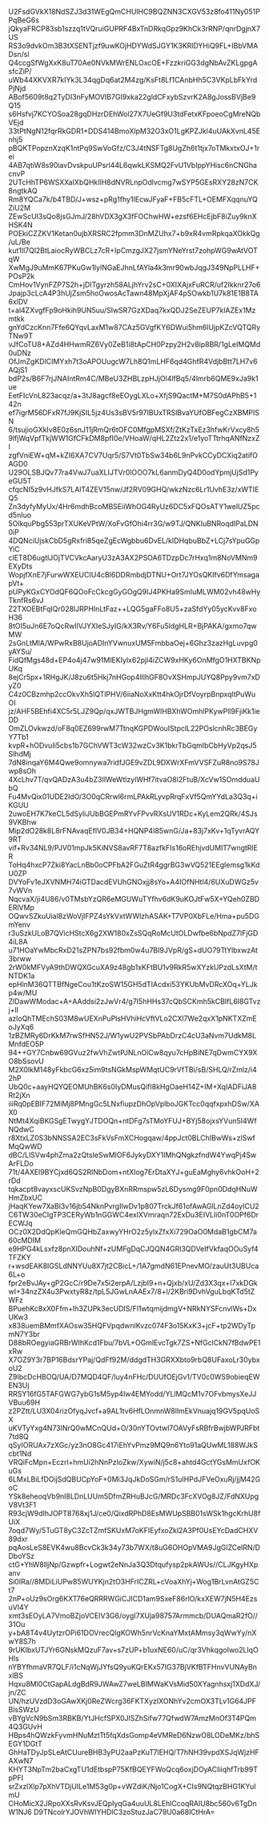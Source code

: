 U2FsdGVkX18NdSZJ3d31WEgQmCHUlHC9BQZNN3CXGV53z8fo411Ny051PPqBeG6s
jQkyaFRCP83sb1szzq1tVQruiGUPRF4BxTnDRkqGpz9KhCk3rRNP/qnrDgjnX7US
RS3o9dvkOm3B3tXSENTjzf9uwKOjHDYWdSJGY1K3KRlDYHiQ9FL+IBbVMADsn/sl
Q4ccgSfWgXxK8uT70Ae0NVkMWrENLOxcOE+FzzkriGG3dgNbAvZKLgpgAsfcZiP/
uWb44XKVXR7kIYk3L34qgDq6at2M4zg/KsFt8Lf1CAnbHh5C3VKpLbFkYrdPjNjd
ABof5609t8q2TyDI3nFyMOVIB7GI9xka22gldCFxybSzvrK2A8gJossBVjBe9Q15
s6Hsfvj7KCYOSoa28gqDHzrDEhWol27X7UeGf9U3tdFetxKFpoeoCgMreNQbVEjd
33tPtNgN12fqrRkGDR1+DDS414BmoXlpM32O3xO1LgKPZJkl4uUAkXvnL45Enhj5
pBQKTPopznXzqK1ntPq9SwVoGfz/C3J4tNSFTg8UgZh6t1tjx7oTMkxtxOJ+1rei
4AB7qtiW8s90iavDvskpuUPsrl44L6qwkLKSMQ2FvU1VbIppYHisc6nCNGhacnvP
2UTcHhTP6WSXXaIXbQHkIlH8dNVRLnpOdlvcmg7wSYP5GEsRXY28zN7CK8ngtkAQ
Rm8YQCa7k/b4TBD/J+wsz+pRg1fhy1IEcwJFyaF+FB5cFTL+OEMFXqqnuYQZiU2M
ZEwScUI3sQo8jsGJmJ/28hVDX3gX3fFOChwHW+ezsf6EHcEjbF8iZuy9knXHSK4N
POEkiCZZKV1Ketan0ujbXRSRC2fpmm3DnMZUhx7+b9xR4vmRpkqaXOkkQg/uL/Be
kut1ll7Ql2BtLaiocRyWBCLz7cR+IpCmzgJX27jsmYNeYrst7zohpWG9wAtVOTqW
XwMgJ9uMmK67PKuGw1lylNGaEJhnLfAYla4k3mr90wbJqgJ349NpPLLHF+POsP2k
CmHov1VynFZP7S2h+jDITgyrzh58ALjhYrv2sC+0XIXAjxFuRCR/uf2Ikknr27o6
Jpajp3cLcA4P3hUjZsm5hoOwosAcTawn48MpXjAF4pSOwkb1U7k81E1B8TA6xlDV
t+al4ZXvgfFp9oHkih9UN5uu/SIwSR7GzXDaq7kxQDJ2SeZEUP7klAZEx1Mzmtkk
gnYdCzcKnn7Ffe6QYqvLaxM1w87CAz5GVgfKY6DWui5hm6lUjpKZcVQTQRyTNw9T
vJfCoTU8+AZd4HHwmRZ6Vy0ZeB1i8tApCH0Pzpy2H2v8ip8BR/1gLeIMQMd0uDNz
OfJmZgKDlCIMYxh7t3oAPOUugcW7Lh8Q1mLHF6qd4GhfR4VdjbBtt7LH7v6AQjS1
bdP2s/B6F7rjJNAIntRm4C/MBeU3ZHBLzpHJjOl4lfBq5/4lmrb6QME9xJa9k1ue
EetFIcVnL823acqz/a+3tJ8agcf8eEOygLXLo+XfjS9QactM+M7S0dAPhB5+142n
ef7igrM56DFxR7fJ9KjSIL5jz4Us3sBV5r97IBUxTRSlBvaYUfOBFegCzXBMPISN
6/tsujioGXkIv8E0z6snJ11jRmQr6tOFC0MfgpMSXf/ZtKzTxEz3hfwKrVxcy8h5
9lfjWqVpfTkjWW1GfCFkDM8pfI0e/VHoaW/qHL2Ztz2x1/e1yoTTtrhqANfNzxZI
zgfVniEW+qM+kZI6XA7CV7Uqr5/S7Vt0TbSw34b6L9nPvkCCyDCXiq2atifOAGD0
U29OLSBJQv77ra4VwJ7uaXLIJTVr0lOOO7kL6anmDyQ4D0odYpmjUjSd1PyeGU5T
cfqcNI5z9vHJfkS7LAlT4ZEV15nw/Jf2RV09GHQ/wkzNzc6Lr1UvhE3z/xWTIEQ5
Zn3dyfyMyUx/4Hr6mdhBcoMBSEiiWhOG4RyUz6DC5xFQOsATY1welUZ5pcd5nIuo
5OlkquPbg553prTXUKeVPtW/XoFvGfOhi4rr3G/w9TJ/QNKIuBNRoqdIPaLDN0iP
4DQNciUjskCbD5gRxfri85qeZgEcWgbbu6DvEL/kIDHqbuBbZ+LCj7sYpuGGpYiC
clET8D6ugtlJOjTVCVkcAaryU3zA3AX2PSOA6TDzpDc7rHxq1m8NoVMNm9EXyDts
WopjfXnE7jFurwWXEUCIU4cBl6DDRmbdjDTNU+Ort7JYOsQKIfv6DfYmsagapVt+
pUPyKGxCYOdQF6QOoFcCkcgGyGOgQ9IJ4PKHa9SmIuMLWM02vh48wHyTknfRs6vJ
Z2TXOEBtFqIQr028lJRPHInLtFaz++LQG5gaFFo8U5+zaSfdYy05ycKvv8FxoH36
8tOI5uJn6E7oQcRwIlVJYXIeSJyIG/kX3Rv/Y6Fu5ldgHLR+BjPAKA/gxmo7qwMW
2sGnLtMlA/WPwRxB8UjoADInYVwnuxUM5FmbbaOej+6Ghz3zazHgLuvpg0yAYSu/
FidQfMgs48d+EP4o4j47w91MlEKIylx62pjl4iZCW9xHKy6OnMfgO1HXTBKNpUKq
8ejCr5px+1RHgJK/J8zu6t5Hkj7nHGop4lIlhGF8OvXSHmpJUYQ8Ppy9vm7xDyZ0
C4z0CBzmhp2ccOkvXh5lQTlPHV/6iiaNoXxKtt4hkOjrDfVoyrpBnpxqltPuWuOI
jz/AHF5BEhfi4XC5r5LJZ9Qp/qxJWTBJHgmWlHBXhWOmhlPKywPll9FjiKk1ieDD
OmZLOvkwzd/oF8q0EZ699rwM7TtnqKGPDWouIStpclL22POslcnhRc3BEGyY7Tb1
kvpR+hODvuIi5cbs1b7GChVWT3cW32wzCv3K1bkrTbGqmIbCbHyVp2qsJ5SlhdMj
7dN8inqaY6M4Qwe9omnywa7ridfJGE9vZDL9DXWrXFmVVSFZuR8no9S78Jwp8sOh
4XcLhv7T/qvQADzA3u4bZ3IlWeWtlzylWHf7itvaO8l2FtuB/XcVw1SOmdduaUbQ
Fu4MvQix01UDE2ldO/3O0qCRrwl6rmLPAkRLyvpRrqFxVf5QmYYdLa3Q3q+iKGUU
2uwoEH7K7keCL5dSyliJUbBGEPmRYvFPvvRXsUV1RDc+KyLem2QRk/4SJs9VKBhw
Mip2dO28k8L8rFNAvaqEflV0JB34+HQNP4I85wnG/Ja+83j7xKv+1qTyvrAQY9RT
vif+Rv34NL9/PJV01mpJk5KiNVS8avRF7T8azfkFIs16oREhjvdUMIT7wngtRlER
ToHq4hxcP7Zki8YacLnBb0oCPFbA2FGuZtR4ggrBG3wVQ521EEgIemsg1kKdU0ZP
DVYoFv1eJXVNMH74iGTDacdEVUhGNOxjj8sYo+A4IOfNHtl4/6UXuDWGz5v7vWVn
NqcvaX/ji4U86/v0TMsbYzQR6eMGUWuTYfhv6dK9uKOJtFw5X+YQeh0ZBDERlVMp
OQwvSZkuUial8zWoVjlFPZ4sYkVxtWWlzhASAK+T7VP0XbFLe/Hma+pu5DGmYenv
r3uSzkULoB7QVicHStcX6g2XW180xZsSQqRoMcUtOLDwfbe6bNpdZ7lFjGD4iL8A
u71HOaYwMbcRxD21sZPN7bs92fbm0w4u7BI9JVpR/gS+dUO79TtYlbxwzAt3brww
2rW0kMFVyA9thDWQXGcuXA9z48gb1xKFtBU1v9RkR5wXYzkUPzdLsXtM/tNTDK1a
epHlnM36QTTBfNgeCou1tKzoSW15GH5dTIAcdxi53YKUbMvDRcXOq+YLJkp4w/MU
ZlDawWModac+A+AAddsi2zJwVr4/g7I5hHHs37cQbSCKmh5kCBIfL6l8GTvzj+lI
azloQhTMEchS03M8wUEXnPuPlsHVhiHcVftVLo2CXl7We2qxX1pNKTXZmEoJyXq6
1zBZMRy6DrKkM7rwSfHN52J/W1ywU2PVSbPAbDrzC4cU3aNvm7UdkM8LMnfdEO5P
94++GY7Cnbw69GVuz2fwVhZwtPJNLnOiCw8qyu7cHpBiNE7qDwmCYX9XO8bSsovU
M2X0lkM148yFkbcG6xz5im9tsNGkMspWMqtUC9rVfTBi/sB/SHLQ/rZmlz/i42hP
UbQ0c+aayHQYQEOMUhBK6s0IyDMusQifI8kHgOaeH14Z+IM+XqIADFiJA8Rt2jXn
iiiRq0pEBIF72MiMj8PMngGc5LNxfiupzDhOpVplboJGKTcc0qqfxpxhDSw/XAX0
NtMt4XqiBKGSgETwygYJTDOQn+ntDFg7sTMoYFUJ+BYj58ojxsYVun5I4WfNQdwC
r8XtxLZ0S3bNNSSA2EC3sFkVsFmXCHogqaw/4ppJct0BLChIBwWs+zlSwfMqQwWD
dBC/LlSVw4phZma2zQtsIeSwMlOF6JykyDXY1IMhQNgkzfndW4YwqPj4SwArFLDo
71t/4AXEl9BYCjxd6QS2RlNbDom+ntXlog7ErDtaXYJ+guEaMghy6vhkOoH+2rDd
tqkacpt8vayxscUKSvzNpB0DgyBXnRRmspw5zL6Dysmg9F0pn0DdqHNuWHmZbxUC
jHaqKYew7XaBl3v16jb54NknPvrgIlwDv1p807TrckJf61ofAwAGlLnZd4oyICU2
C6TW30eClgTP3CERyWb1nGGWC4exlXVmraqn72ExDu3EIVLIi0nT0OPf6DrECWJq
OCz0X2DdQpKleQmGQHbZaxwyYHrO2z5ylxZfxXi729OaO0MdaB1gbCM7a60cMDIM
e9HPG4kLsxfz8pnXlDouhNf+zUMFgDqCJQQN4GRl3QDVeIfVkfaqOOuSyf4TFZKY
r+wsdEAK8IGSLdNNYUu8X7jt2CBicL+/1A7gmdN61EPnevMO/zauUt3UBUca6L+o
fpr2eBvJAy+gP2GcC/r9De7x5i2erpA/LzjbI9+n+Qjxb/xU/Zd3X3qx+I7xkDGk
wI+34nzZX4u3PwxtyR8z/tpL5JGwLnAAEx7/8+l/2KBri9DvhVguLbqKTd5tZWFz
BPuehKc8xX0Ffm+lh3ZUPk3ecUDIS/Fl1wtqmijdmgV+NRkNYSFcnvlWs+DxUKw3
x838uemBMmfXAOsw35HQFVpqdwnlKvzc074F3o15KxK3+jcF+tp2WDyTpmN7Y3br
D88bROegyiaGRBrWIhKcd1Fbu/7bVL+OGmlEvcTgk7ZS+NfGclCkN7fBdwPE1xRw
X7OZ9Y3r7BP16BdsrYPaj/QdFf92M/ddgdTH3GRXXbto9rbQ8UFaxoLr30ybxoU2
Z9IbcDcHBOQ/UA/D7MQD4QF/luy4nFHc/DUUfOEjGv1/TV0c0WS9obieqEWEN3Uj
RRSY16fG5TAFGWG7ybG1sM5yp4lw4EMYodd/YLlMQcM1v7OFvbmysXeJJVBuu69H
z2PZtt/LU3X04rizOfyqJvcf+a9AL1tv6HfLOnmnW8llmEkVnuajq19GV5pqUoSX
uKVTyYxg4N73lNrQ0wMCnQUd+O/30nYTOvtwl7OAVyFsRBfrBwjbWPJRFbt7td8Q
qSyIORUAx7zXGc/yz3nO8Gc417iEhYvPmz9MQ9n6Yto91aQUwML188WJkScbt1Nd
VRQiFcMpn+Eczrl+hmUi2hNnPzIoZkw/XywiN/j5c8+ahtd4GctYGsMmUxfOKuGs
6LMxLBiLfDOijSdQBUCpYoF+0Mi3JqJkDoSGm/rS1uIHPdJFVeOxuRj/jjM42GoC
YSk8eheoqVb9nl8LDnLUUm5DfmZRHuBJcG/MRDc3FcXVOg8JZ/FdNXUpgV8Vt3F1
R93cjW9dIhJOPT8768xj1J/ce0/QixdRPhD8EsMWUpSBB01sWSk1hgcKrhU8fUiX
7oqd7Wy/5TuGT8yC3ZcTZmfSKUxM7oKFIEyfxoZkl2A3Pf0UsEYcDadCHXV89dxr
pqAosLeS8EVK4wu8BcvCk3k34y73b7WX/t8uG6OHOpVMA9JgGlZCelRN/DDboYSz
ctG+YhW8IljNp/Gzwpfr+Logwt2eNnJa3Q3Dtqufysp2pkAWUs//CLJKgyHXpanv
Si0IRa//8MDiLiUPw85WUYKjn2tO3HFrICZRL+cVoaXhYj+Wog1BrLvnAtGZ5Ct7
2nP+oUz9sOrg6KXT76eQRRRWGiCJICD1am9SxeF86rlO/kxXEW7jN5H4EzsuVI4Y
xmt3sEOyLA7VmoBZjoVCEIV3G6/oygI7XUja98757Armmcb/DUAQmaR2fO//31Ou
y+bA8T4v4UytzrOPi61DOVrecQlgKOWh5nrVcKnaYMxtAMmsy3qWwYy/nXwY8S7h
9rUKIbxUTJYr6GNskMQzuF7av+s7zUP+b1uxNE60/uC/qr3VhkqgoIwo2LlqOHls
nYBYfhmaVR7QLF/i1cNqWjJYfsQ9yuKQrEKx57IG37BjVKfBTFHnvVUNAyBnxlBS
Hqxu8Ml0CtGapALdgBdR9JWAwZ7weLBIMWaKVsMid50XYagnhsxj1XDdXJ/jn/ZC
UN/hzUVzdD3oGAwXKj0ReZWcrg36FKTXyzIXONhYv2cmOX3TLv1G64JPFBlsSWzU
vBYgVcN9bSm3RBKB/YtJHcfSPX0JlSZhSifw77QfwdW7AmzMnOf3T4PQm4Q3GUvH
HBps4hQWzkFyvmHNuMztTt5fqXdsGomp4eVMReD6NzwO8LODeMKz/bhSEGY1DGtT
GhHaTDyJpSLeAtCUureBHB3yPU2aaPzKuT7IEHQ/T7hNH39vpdXSJqWjzHFAXwN7
KHYT3NpTm2baCxgTU1dEtbspP75KfBQEYFWoQcq6oxjDOyACIiiqhfTrb99TpPFI
srZxzlXlp7pXhVTDjUILe1M53g0p+vWZdiK/Njo1CogX+CIs9NQtqzBHG1KYuImU
CHoMicX2JRpoXXsRvKsvJEQpIyqGa4uuUL8LEhlCcoqRAlU8bc560v6TgDnW1NJ6
D9TNcolrYJOVhWIYHDlC3zoStuzJaC79U0a68lCtHrA=
